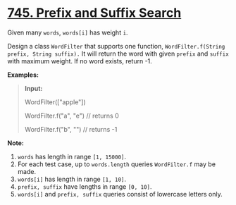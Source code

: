 # [745. Prefix and Suffix Search](https://leetcode.com/problems/prefix-and-suffix-search/description/)

Given many `words`, `words[i]` has weight `i`.

Design a class `WordFilter` that supports one function, `WordFilter.f(String prefix, String suffix).` It will return the word with given `prefix` and `suffix` with maximum weight. If no word exists, return -1.


**Examples:**

>**Input:**
>
>WordFilter(["apple"])
>
>WordFilter.f("a", "e") // returns 0
>
>WordFilter.f("b", "") // returns -1

**Note:**

 1. `words` has length in range `[1, 15000]`.
 2. For each test case, up to `words.length` queries `WordFilter.f` may be made.
 3. `words[i]` has length in range `[1, 10]`.
 4. `prefix, suffix` have lengths in range `[0, 10]`.
 5. `words[i]` and `prefix, suffix` queries consist of lowercase letters only.
